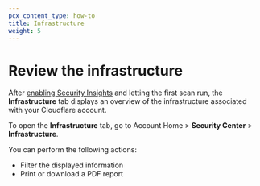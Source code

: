 ```yaml
---
pcx_content_type: how-to
title: Infrastructure
weight: 5
---
```


# Review the infrastructure

After [enabling Security Insights](/security-center/get-started/) and letting the first scan run, the **Infrastructure** tab displays an overview of the infrastructure associated with your Cloudflare account.

To open the **Infrastructure** tab, go to Account Home > **Security Center** > **Infrastructure**.

You can perform the following actions:

- Filter the displayed information
- Print or download a PDF report
